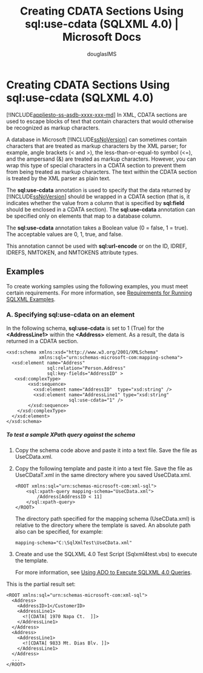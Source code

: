 ﻿---
title: "Creating CDATA Sections Using sql:use-cdata (SQLXML 4.0) | Microsoft Docs"
ms.custom: ""
ms.date: "03/16/2017"
ms.prod: "sql"
ms.prod_service: "database-engine, sql-database"
ms.service: ""
ms.component: "sqlxml"
ms.reviewer: ""
ms.suite: "sql"
ms.technology: 
  - "dbe-xml"
ms.tgt_pltfrm: ""
ms.topic: "reference"
helpviewer_keywords: 
  - "markup characters [SQLXML]"
  - "special characters [SQLXML]"
  - "use-cdata annotation"
  - "plain text [SQLXML]"
  - "CDATA sections"
  - "escaping blocks of text [SQLXML]"
  - "annotated XSD schemas, CDATA sections"
  - "sql:use-cdata"
ms.assetid: 26d2b9dc-f857-44ff-bcd4-aaf64ff809d0
caps.latest.revision: 26
author: "douglaslMS"
ms.author: "douglasl"
manager: "craigg"
ms.workload: "Inactive"
monikerRange: "= azuresqldb-current || >= sql-server-2016 || = sqlallproducts-allversions"
---
# Creating CDATA Sections Using sql:use-cdata (SQLXML 4.0)
[!INCLUDE[appliesto-ss-asdb-xxxx-xxx-md](../../includes/appliesto-ss-asdb-xxxx-xxx-md.md)]
  In XML, CDATA sections are used to escape blocks of text that contain characters that would otherwise be recognized as markup characters.  
  
 A database in Microsoft [!INCLUDE[ssNoVersion](../../includes/ssnoversion-md.md)] can sometimes contain characters that are treated as markup characters by the XML parser; for example, angle brackets (< and >), the less-than-or-equal-to symbol (<=), and the ampersand (&) are treated as markup characters. However, you can wrap this type of special characters in a CDATA section to prevent them from being treated as markup characters. The text within the CDATA section is treated by the XML parser as plain text.  
  
 The **sql:use-cdata** annotation is used to specify that the data returned by [!INCLUDE[ssNoVersion](../../includes/ssnoversion-md.md)] should be wrapped in a CDATA section (that is, it indicates whether the value from a column that is specified by **sql:field** should be enclosed in a CDATA section). The **sql:use-cdata** annotation can be specified only on elements that map to a database column.  
  
 The **sql:use-cdata** annotation takes a Boolean value (0 = false, 1 = true). The acceptable values are 0, 1, true, and false.  
  
 This annotation cannot be used with **sql:url-encode** or on the ID, IDREF, IDREFS, NMTOKEN, and NMTOKENS attribute types.  
  
## Examples  
 To create working samples using the following examples, you must meet certain requirements. For more information, see [Requirements for Running SQLXML Examples](../../relational-databases/sqlxml/requirements-for-running-sqlxml-examples.md).  
  
### A. Specifying sql:use-cdata on an element  
 In the following schema, **sql:use-cdata** is set to 1 (True) for the **\<AddressLine1>** within the **\<Address>** element. As a result, the data is returned in a CDATA section.  
  
```  
<xsd:schema xmlns:xsd="http://www.w3.org/2001/XMLSchema"  
            xmlns:sql="urn:schemas-microsoft-com:mapping-schema">  
  <xsd:element name="Address"   
               sql:relation="Person.Address"   
               sql:key-fields="AddressID" >  
   <xsd:complexType>  
        <xsd:sequence>  
          <xsd:element name="AddressID"  type="xsd:string" />  
          <xsd:element name="AddressLine1" type="xsd:string"   
                       sql:use-cdata="1" />  
        </xsd:sequence>  
    </xsd:complexType>  
  </xsd:element>  
</xsd:schema>  
```  
  
##### To test a sample XPath query against the schema  
  
1.  Copy the schema code above and paste it into a text file. Save the file as UseCData.xml.  
  
2.  Copy the following template and paste it into a text file. Save the file as UseCDataT.xml in the same directory where you saved UseCData.xml.  
  
    ```  
    <ROOT xmlns:sql="urn:schemas-microsoft-com:xml-sql">  
        <sql:xpath-query mapping-schema="UseCData.xml">  
            /Address[AddressID < 11]  
        </sql:xpath-query>  
    </ROOT>  
    ```  
  
     The directory path specified for the mapping schema (UseCData.xml) is relative to the directory where the template is saved. An absolute path also can be specified, for example:  
  
    ```  
    mapping-schema="C:\SqlXmlTest\UseCData.xml"  
    ```  
  
3.  Create and use the SQLXML 4.0 Test Script (Sqlxml4test.vbs) to execute the template.  
  
     For more information, see [Using ADO to Execute SQLXML 4.0 Queries](../../relational-databases/sqlxml/using-ado-to-execute-sqlxml-4-0-queries.md).  
  
 This is the partial result set:  
  
```  
<ROOT xmlns:sql="urn:schemas-microsoft-com:xml-sql">   
  <Address>   
    <AddressID>1</CustomerID>   
    <AddressLine1>   
      <![CDATA[ 1970 Napa Ct.  ]]>   
    </AddressLine1>   
  </Address>  
  <Address>  
    <AddressLine1>   
      <![CDATA[ 9833 Mt. Dias Blv. ]]>   
    </AddressLine1>   
  </Address>  
  ...  
</ROOT>  
```  
  
  
